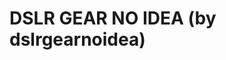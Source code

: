 <!--
id: 36080567206
link: http://tumblr.atmos.org/post/36080567206/dslr-gear-no-idea-by-dslrgearnoidea
slug: dslr-gear-no-idea-by-dslrgearnoidea
date: Mon Nov 19 2012 11:53:13 GMT-0800 (PST)
publish: 2012-11-019
tags: 
title: DSLR GEAR NO IDEA (by dslrgearnoidea) 
-->


DSLR GEAR NO IDEA (by dslrgearnoidea) 
======================================



